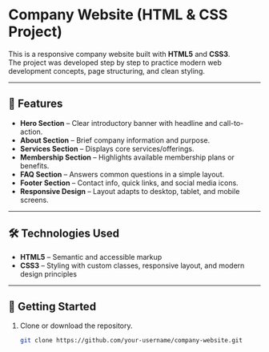 # Company Website (HTML & CSS Project)

This is a responsive company website built with **HTML5** and **CSS3**.  
The project was developed step by step to practice modern web development concepts, page structuring, and clean styling.

---

## 📌 Features

- **Hero Section** – Clear introductory banner with headline and call-to-action.  
- **About Section** – Brief company information and purpose.  
- **Services Section** – Displays core services/offerings.  
- **Membership Section** – Highlights available membership plans or benefits.  
- **FAQ Section** – Answers common questions in a simple layout.  
- **Footer Section** – Contact info, quick links, and social media icons.  
- **Responsive Design** – Layout adapts to desktop, tablet, and mobile screens.

---

## 🛠️ Technologies Used

- **HTML5** – Semantic and accessible markup  
- **CSS3** – Styling with custom classes, responsive layout, and modern design principles  

---

## 🚀 Getting Started

1. Clone or download the repository.  
   ```bash
   git clone https://github.com/your-username/company-website.git
